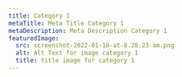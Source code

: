 ```yaml
---
title: Category 1
metaTitle: Meta Title Category 1
metaDescription: Meta Description Category 1
featuredImage: 
  src: screenshot-2022-01-18-at-8.28.23-am.png
  alt: Alt Text for image category 1
  title: title image for category 1
---
```

